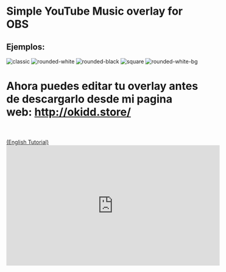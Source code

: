 # Simple YouTube Music overlay for OBS

## Ejemplos:
![classic](https://github.com/oKidd/ytmoverlay/assets/75717165/4c23ae1f-a919-4df1-aded-570276d65d86) ![rounded-white](https://github.com/oKidd/ytmoverlay/assets/75717165/90b9fefb-039d-483f-81a9-01dd90390241)
![rounded-black](https://github.com/oKidd/ytmoverlay/assets/75717165/40b8afd2-b505-4ab6-8673-a14e3f3457f2) ![square](https://github.com/oKidd/ytmoverlay/assets/75717165/451d25e3-cc86-4736-9ee5-b534c4dc87d0)
![rounded-white-bg](https://github.com/oKidd/ytmoverlay/assets/75717165/6fcf90f0-3b04-49d7-991c-add0e3d0505f)

# Ahora puedes editar tu overlay antes de descargarlo desde mi pagina web: http://okidd.store/
<br>
<br><a href="https://obsproject.com/forum/resources/simple-youtube-music-overlay-for-obs.1871/">(English Tutorial)</a>

<iframe width="560" height="315" src="https://www.youtube.com/embed/snGA1xatSOQ?si=XRdM1aef4H69o89r" title="YouTube video player" frameborder="0" allow="accelerometer; autoplay; clipboard-write; encrypted-media; gyroscope; picture-in-picture; web-share" allowfullscreen></iframe>
